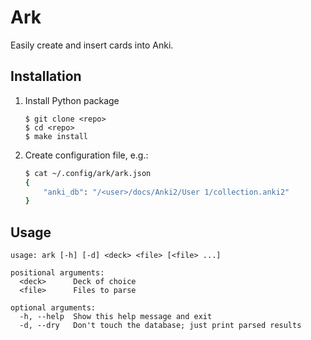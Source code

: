 # Ark

Easily create and insert cards into Anki.

## Installation

1. Install Python package

    ```
    $ git clone <repo>
    $ cd <repo>
    $ make install
    ```

2. Create configuration file, e.g.:

    ```sh
    $ cat ~/.config/ark/ark.json 
    {
        "anki_db": "/<user>/docs/Anki2/User 1/collection.anki2"
    }
    ```

## Usage

```
usage: ark [-h] [-d] <deck> <file> [<file> ...]

positional arguments:
  <deck>      Deck of choice
  <file>      Files to parse

optional arguments:
  -h, --help  Show this help message and exit
  -d, --dry   Don't touch the database; just print parsed results
```


